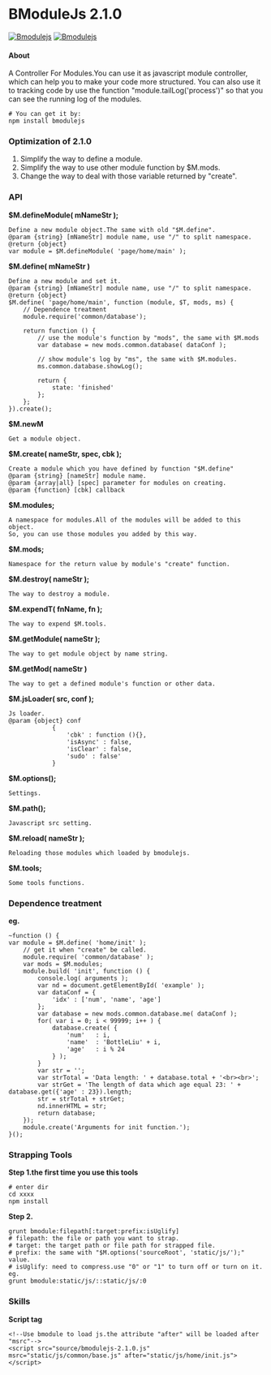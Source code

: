 BModuleJs 2.1.0
======

[![Bmodulejs](http://img.shields.io/npm/v/bmodulejs.svg)](https://www.npmjs.org/package/bmodulejs) [![Bmodulejs](http://img.shields.io/npm/dm/bmodulejs.svg)](https://www.npmjs.org/package/bmodulejs)

#### About
A Controller For Modules.You can use it as javascript module controller, which can help you to make your code more structured.
You can also use it to tracking code by use the function "module.tailLog('process')" so that you can see the running log of the modules.


    # You can get it by: 
    npm install bmodulejs

### Optimization of 2.1.0
1. Simplify the way to define a module.
2. Simplify the way to use other module function by $M.mods.
3. Change the way to deal with those variable returned by "create".

### API
__$M.defineModule( mNameStr );__

    Define a new module object.The same with old "$M.define".
    @param {string} [mNameStr] module name, use "/" to split namespace.
    @return {object}
    var module = $M.defineModule( 'page/home/main' );

__$M.define( mNameStr )__

    Define a new module and set it.
    @param {string} [mNameStr] module name, use "/" to split namespace.
    @return {object}
    $M.define( 'page/home/main', function (module, $T, mods, ms) {
        // Dependence treatment
        module.require('common/database');
        
        return function () {
            // use the module's function by "mods", the same with $M.mods
            var database = new mods.common.database( dataConf );
            
            // show module's log by "ms", the same with $M.modules.
            ms.common.database.showLog();

            return {
                state: 'finished'
            };
        };
    }).create();

__$M.newM__

    Get a module object.

__$M.create( nameStr, spec, cbk );__

    Create a module which you have defined by function "$M.define"
    @param {string} [nameStr] module name.
    @param {array|all} [spec] parameter for modules on creating.
    @param {function} [cbk] callback
    
__$M.modules;__

    A namespace for modules.All of the modules will be added to this object.
    So, you can use those modules you added by this way.

__$M.mods;__

    Namespace for the return value by module's "create" function.
    
__$M.destroy( nameStr );__

    The way to destroy a module.
    
__$M.expendT( fnName, fn );__

    The way to expend $M.tools.
    
__$M.getModule( nameStr );__

    The way to get module object by name string.

__$M.getMod( nameStr )__

    The way to get a defined module's function or other data.
    
__$M.jsLoader( src, conf );__

    Js loader.
    @param {object} conf 
                { 
                    'cbk' : function (){},
                    'isAsync' : false,
                    'isClear' : false,
                    'sudo' : false'
                }
    
__$M.options();__

    Settings.
    
__$M.path();__

    Javascript src setting.
    
__$M.reload( nameStr );__

    Reloading those modules which loaded by bmodulejs.
    
__$M.tools;__

    Some tools functions.

### Dependence treatment
__eg.__

    ~function () {
    var module = $M.define( 'home/init' );
        // get it when "create" be called.
        module.require( 'common/database' );
        var mods = $M.modules;
        module.build( 'init', function () {
            console.log( arguments );
            var nd = document.getElementById( 'example' );
            var dataConf = {
                'idx' : ['num', 'name', 'age']
            };
            var database = new mods.common.database.me( dataConf );
            for( var i = 0; i < 99999; i++ ) {
                database.create( {
                    'num'   : i,
                    'name'  : 'BottleLiu' + i,
                    'age'   : i % 24
                } );
            }
            var str = '';
            var strTotal = 'Data length: ' + database.total + '<br><br>';
            var strGet = 'The length of data which age equal 23: ' + database.get({'age' : 23}).length;
            str = strTotal + strGet;
            nd.innerHTML = str;
            return database;
        });
        module.create('Arguments for init function.');
    }();
    

### Strapping Tools
__Step 1.the first time you use this tools__
    
    # enter dir
    cd xxxx
    npm install
    
__Step 2.__

    grunt bmodule:filepath[:target:prefix:isUglify]
    # filepath: the file or path you want to strap.
    # target: the target path or file path for strapped file.
    # prefix: the same with "$M.options('sourceRoot', 'static/js/');" value.
    # isUglify: need to compress.use "0" or "1" to turn off or turn on it.
    eg.
    grunt bmodule:static/js/::static/js/:0
    
### Skills
__Script tag__
    
    <!--Use bmodule to load js.the attribute "after" will be loaded after "msrc"-->
    <script src="source/bmodulejs-2.1.0.js" msrc="static/js/common/base.js" after="static/js/home/init.js"></script>
